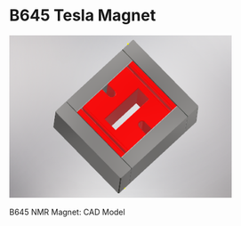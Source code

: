 # B645 Tesla Magnet

<p align="left">
<img src="magnet645.PNG" width="400"/>
</p>
<p align="left">
B645 NMR Magnet: CAD Model
</p>
